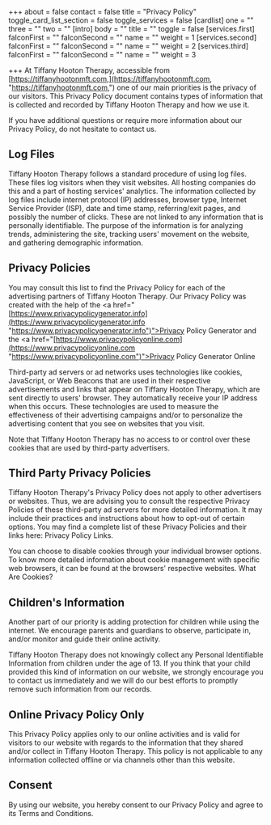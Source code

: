 +++
about = false
contact = false
title = "Privacy Policy"
toggle_card_list_section = false
toggle_services = false
[cardlist]
one = ""
three = ""
two = ""
[intro]
body = ""
title = ""
toggle = false
[services.first]
faIconFirst = ""
faIconSecond = ""
name = ""
weight = 1
[services.second]
faIconFirst = ""
faIconSecond = ""
name = ""
weight = 2
[services.third]
faIconFirst = ""
faIconSecond = ""
name = ""
weight = 3

+++
At Tiffany Hooton Therapy, accessible from [https://tiffanyhootonmft.com,](https://tiffanyhootonmft.com, "https://tiffanyhootonmft.com,") one of our main priorities is the privacy of our visitors. This Privacy Policy document contains types of information that is collected and recorded by Tiffany Hooton Therapy and how we use it.

If you have additional questions or require more information about our Privacy Policy, do not hesitate to contact us.

## Log Files

Tiffany Hooton Therapy follows a standard procedure of using log files. These files log visitors when they visit websites. All hosting companies do this and a part of hosting services' analytics. The information collected by log files include internet protocol (IP) addresses, browser type, Internet Service Provider (ISP), date and time stamp, referring/exit pages, and possibly the number of clicks. These are not linked to any information that is personally identifiable. The purpose of the information is for analyzing trends, administering the site, tracking users' movement on the website, and gathering demographic information.

## Privacy Policies

You may consult this list to find the Privacy Policy for each of the advertising partners of Tiffany Hooton Therapy. Our Privacy Policy was created with the help of the <a href="[https://www.privacypolicygenerator.info](https://www.privacypolicygenerator.info "https://www.privacypolicygenerator.info")">Privacy Policy Generator</a> and the <a href="[https://www.privacypolicyonline.com](https://www.privacypolicyonline.com "https://www.privacypolicyonline.com")">Privacy Policy Generator Online

Third-party ad servers or ad networks uses technologies like cookies, JavaScript, or Web Beacons that are used in their respective advertisements and links that appear on Tiffany Hooton Therapy, which are sent directly to users' browser. They automatically receive your IP address when this occurs. These technologies are used to measure the effectiveness of their advertising campaigns and/or to personalize the advertising content that you see on websites that you visit.

Note that Tiffany Hooton Therapy has no access to or control over these cookies that are used by third-party advertisers.

## Third Party Privacy Policies

Tiffany Hooton Therapy's Privacy Policy does not apply to other advertisers or websites. Thus, we are advising you to consult the respective Privacy Policies of these third-party ad servers for more detailed information. It may include their practices and instructions about how to opt-out of certain options. You may find a complete list of these Privacy Policies and their links here: Privacy Policy Links.

You can choose to disable cookies through your individual browser options. To know more detailed information about cookie management with specific web browsers, it can be found at the browsers' respective websites. What Are Cookies?

## Children's Information

Another part of our priority is adding protection for children while using the internet. We encourage parents and guardians to observe, participate in, and/or monitor and guide their online activity.

Tiffany Hooton Therapy does not knowingly collect any Personal Identifiable Information from children under the age of 13. If you think that your child provided this kind of information on our website, we strongly encourage you to contact us immediately and we will do our best efforts to promptly remove such information from our records.

## Online Privacy Policy Only

This Privacy Policy applies only to our online activities and is valid for visitors to our website with regards to the information that they shared and/or collect in Tiffany Hooton Therapy. This policy is not applicable to any information collected offline or via channels other than this website.

## Consent

By using our website, you hereby consent to our Privacy Policy and agree to its Terms and Conditions.